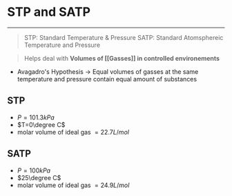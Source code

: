 # STP and SATP
---
> STP: Standard Temperature & Pressure
> SATP: Standard Atomsphereic Temperature and Pressure

> Helps deal with **Volumes of [[Gasses]] in controlled environements**
- Avagadro's Hypothesis -> Equal volumes of gasses at the same temperature and pressure contain equal amount of substances
## STP
- $P=101.3 kPa$
- $T=0\degree C$
- molar volume of ideal gas $=22.7L/mol$
## SATP
- $P=100kPa$
- $25\degree C$
- molar volume of ideal gas $=24.9L/mol$
